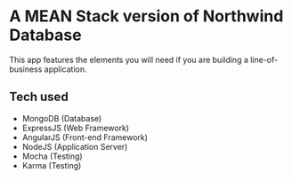 A MEAN Stack version of Northwind Database
========

This app features the elements you will need if you are building a line-of-business application.

Tech used
-----

- MongoDB (Database)
- ExpressJS (Web Framework)
- AngularJS (Front-end Framework)
- NodeJS (Application Server)
- Mocha (Testing)
- Karma (Testing)

